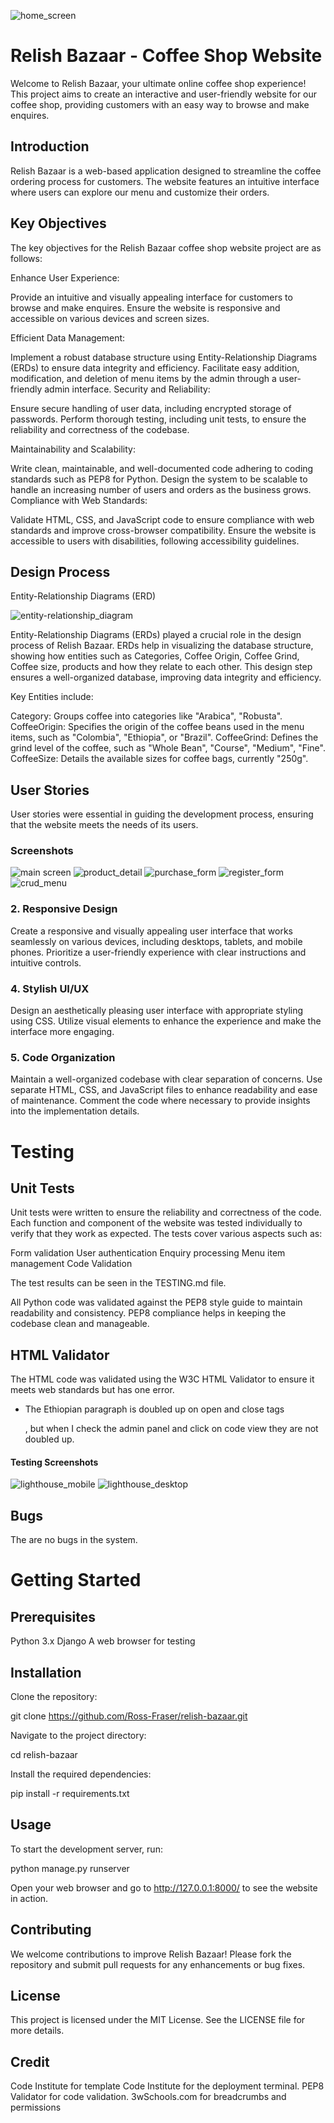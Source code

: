 ![home_screen](staticfiles/images/screenshots/home_screen.webp)

# Relish Bazaar - Coffee Shop Website

Welcome to Relish Bazaar, your ultimate online coffee shop experience! This project aims to create an interactive and user-friendly website for our coffee shop, providing customers with an easy way to browse and make enquires.

## Introduction

Relish Bazaar is a web-based application designed to streamline the coffee ordering process for customers. The website features an intuitive interface where users can explore our menu and customize their orders.

## Key Objectives

The key objectives for the Relish Bazaar coffee shop website project are as follows:

Enhance User Experience:

Provide an intuitive and visually appealing interface for customers to browse and make enquires.
Ensure the website is responsive and accessible on various devices and screen sizes.

Efficient Data Management:

Implement a robust database structure using Entity-Relationship Diagrams (ERDs) to ensure data integrity and efficiency.
Facilitate easy addition, modification, and deletion of menu items by the admin through a user-friendly admin interface.
Security and Reliability:

Ensure secure handling of user data, including encrypted storage of passwords.
Perform thorough testing, including unit tests, to ensure the reliability and correctness of the codebase.

Maintainability and Scalability:

Write clean, maintainable, and well-documented code adhering to coding standards such as PEP8 for Python.
Design the system to be scalable to handle an increasing number of users and orders as the business grows.
Compliance with Web Standards:

Validate HTML, CSS, and JavaScript code to ensure compliance with web standards and improve cross-browser compatibility.
Ensure the website is accessible to users with disabilities, following accessibility guidelines.

## Design Process

Entity-Relationship Diagrams (ERD)

![entity-relationship_diagram](staticfiles/images/screenshots/entity-relationship_diagram.webp)

Entity-Relationship Diagrams (ERDs) played a crucial role in the design process of Relish Bazaar. ERDs help in visualizing the database structure, showing how entities such as Categories, Coffee Origin, Coffee Grind, Coffee size, products and how they  relate to each other. This design step ensures a well-organized database, improving data integrity and efficiency.

Key Entities include:

Category: Groups coffee into categories like "Arabica", "Robusta".
CoffeeOrigin: Specifies the origin of the coffee beans used in the menu items, such as "Colombia", "Ethiopia", or "Brazil".
CoffeeGrind: Defines the grind level of the coffee, such as "Whole Bean", "Course", "Medium", "Fine".
CoffeeSize: Details the available sizes for coffee bags, currently "250g".

## User Stories

User stories were essential in guiding the development process, ensuring that the website meets the needs of its users.


### Screenshots

![main screen](staticfiles/images/screenshots/home_screen.webp)
![product_detail](staticfiles/images/screenshots/product_detail.webp)
![purchase_form](staticfiles/images/screenshots/purchase_form.webp)
![register_form](staticfiles/images/screenshots/register_form.webp)
![crud_menu](staticfiles/images/screenshots/crud_menu.webp)

### 2. Responsive Design

Create a responsive and visually appealing user interface that works seamlessly on various devices, including desktops, tablets, and mobile phones. Prioritize a user-friendly experience with clear instructions and intuitive controls.

### 4. Stylish UI/UX

Design an aesthetically pleasing user interface with appropriate styling using CSS. Utilize visual elements to enhance the experience and make the interface more engaging.

### 5. Code Organization

Maintain a well-organized codebase with clear separation of concerns. Use separate HTML, CSS, and JavaScript files to enhance readability and ease of maintenance. Comment the code where necessary to provide insights into the implementation details.


# Testing

## Unit Tests

Unit tests were written to ensure the reliability and correctness of the code. Each function and component of the website was tested individually to verify that they work as expected. The tests cover various aspects such as:

Form validation
User authentication
Enquiry processing
Menu item management
Code Validation

The test results can be seen in the TESTING.md file.

All Python code was validated against the PEP8 style guide to maintain readability and consistency. PEP8 compliance helps in keeping the codebase clean and manageable.

## HTML Validator

The HTML code was validated using the W3C HTML Validator to ensure it meets web standards but has one error.

- The Ethiopian paragraph is doubled up on open and close tags <p> </p>, but when I check the admin panel and click on code view they are not doubled up.

#### Testing Screenshots

![lighthouse_mobile](staticfiles/images/screenshots/lighthouse_mobile.webp)
![lighthouse_desktop](staticfiles/images/screenshots/lighthouse_desktop.webp)

## Bugs

The are no bugs in the system.

# Getting Started

## Prerequisites

Python 3.x
Django
A web browser for testing

## Installation

Clone the repository:

git clone https://github.com/Ross-Fraser/relish-bazaar.git

Navigate to the project directory:

cd relish-bazaar

Install the required dependencies:

pip install -r requirements.txt

## Usage

To start the development server, run:

python manage.py runserver

Open your web browser and go to http://127.0.0.1:8000/ to see the website in action.

## Contributing

We welcome contributions to improve Relish Bazaar! Please fork the repository and submit pull requests for any enhancements or bug fixes.

## License

This project is licensed under the MIT License. See the LICENSE file for more details.

## Credit

Code Institute for template
Code Institute for the deployment terminal.
PEP8 Validator for code validation.
3wSchools.com for breadcrumbs and permissions
